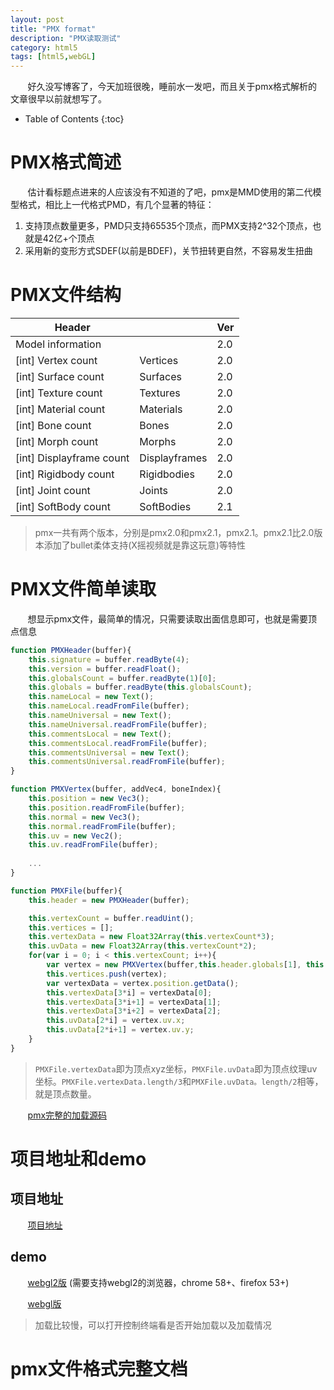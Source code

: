 ```yaml
---
layout: post
title: "PMX format"
description: "PMX读取测试"
category: html5
tags: [html5,webGL]
---
```


&nbsp; &nbsp; &nbsp; &nbsp;好久没写博客了，今天加班很晚，睡前水一发吧，而且关于pmx格式解析的文章很早以前就想写了。

<!-- more -->

* Table of Contents
{:toc}

# PMX格式简述

&nbsp; &nbsp; &nbsp; &nbsp;估计看标题点进来的人应该没有不知道的了吧，pmx是MMD使用的第二代模型格式，相比上一代格式PMD，有几个显著的特征：

1. 支持顶点数量更多，PMD只支持65535个顶点，而PMX支持2^32个顶点，也就是42亿+个顶点
2. 采用新的变形方式SDEF(以前是BDEF)，关节扭转更自然，不容易发生扭曲

# PMX文件结构

Header |	|	Ver
------|-----|-------
Model information	| 	 | 2.0
[int] Vertex count	| Vertices	| 2.0
[int] Surface count	| Surfaces	| 2.0
[int] Texture count	| Textures	| 2.0
[int] Material count	| Materials	| 2.0
[int] Bone count	| Bones	| 2.0
[int] Morph count	| Morphs	| 2.0
[int] Displayframe count	| Displayframes	| 2.0
[int] Rigidbody count	| Rigidbodies	| 2.0
[int] Joint count	| Joints	| 2.0
[int] SoftBody count	| SoftBodies	| 2.1

> pmx一共有两个版本，分别是pmx2.0和pmx2.1，pmx2.1。pmx2.1比2.0版本添加了bullet柔体支持(X摇视频就是靠这玩意)等特性

# PMX文件简单读取

&nbsp; &nbsp; &nbsp; &nbsp;想显示pmx文件，最简单的情况，只需要读取出面信息即可，也就是需要顶点信息

```javascript
function PMXHeader(buffer){
    this.signature = buffer.readByte(4);
    this.version = buffer.readFloat();
    this.globalsCount = buffer.readByte(1)[0];
    this.globals = buffer.readByte(this.globalsCount);
    this.nameLocal = new Text();
    this.nameLocal.readFromFile(buffer);
    this.nameUniversal = new Text();
    this.nameUniversal.readFromFile(buffer);
    this.commentsLocal = new Text();
    this.commentsLocal.readFromFile(buffer);
    this.commentsUniversal = new Text();
    this.commentsUniversal.readFromFile(buffer);
}

function PMXVertex(buffer, addVec4, boneIndex){
    this.position = new Vec3();
    this.position.readFromFile(buffer);
    this.normal = new Vec3();
    this.normal.readFromFile(buffer);
    this.uv = new Vec2();
    this.uv.readFromFile(buffer);
    
	...
}

function PMXFile(buffer){
    this.header = new PMXHeader(buffer);

    this.vertexCount = buffer.readUint();
    this.vertices = [];
    this.vertexData = new Float32Array(this.vertexCount*3);
    this.uvData = new Float32Array(this.vertexCount*2);
    for(var i = 0; i < this.vertexCount; i++){
        var vertex = new PMXVertex(buffer,this.header.globals[1], this.header.globals[5]);
        this.vertices.push(vertex);
        var vertexData = vertex.position.getData();
        this.vertexData[3*i] = vertexData[0];
        this.vertexData[3*i+1] = vertexData[1];
        this.vertexData[3*i+2] = vertexData[2];
        this.uvData[2*i] = vertex.uv.x;
        this.uvData[2*i+1] = vertex.uv.y;
    }
}
```

> `PMXFile.vertexData`即为顶点xyz坐标，`PMXFile.uvData`即为顶点纹理uv坐标。`PMXFile.vertexData.length/3`和`PMXFile.uvData。length/2`相等，就是顶点数量。

&nbsp; &nbsp; &nbsp; &nbsp;[pmx完整的加载源码](https://github.com/THISISAGOODNAME/PMX-viewer-webgl2/blob/gh-pages/pmx.js)

# 项目地址和demo

## 项目地址

&nbsp; &nbsp; &nbsp; &nbsp;[项目地址](https://github.com/THISISAGOODNAME/PMX-viewer-webgl2)

## demo

&nbsp; &nbsp; &nbsp; &nbsp;[webgl2版](http://aicdg.com/PMX-viewer-webgl2/index.html) (需要支持webgl2的浏览器，chrome 58+、firefox 53+)

&nbsp; &nbsp; &nbsp; &nbsp;[webgl版](http://aicdg.com/PMX-viewer-webgl2/index-webgl.html)

> 加载比较慢，可以打开控制终端看是否开始加载以及加载情况

# pmx文件格式完整文档

<script src="https://gist.github.com/felixjones/f8a06bd48f9da9a4539f.js"></script>